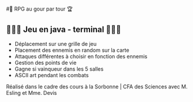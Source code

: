 #🏰 RPG au gour par tour 🏆

## 👻🧙‍♂️ Jeu en java - terminal 🧙‍♂️👻

- Déplacement sur une grille de jeu
- Placement des ennemis en random sur la carte 
- Attaques différentes à choisir en fonction des ennemis
- Gestion des points de vie 
- Gagne si vainqueur dans les 5 salles 
- ASCII art pendant les combats 


Réalisé dans le cadre des cours à la Sorbonne | CFA des Sciences avec M. Esling et Mme. Devis
